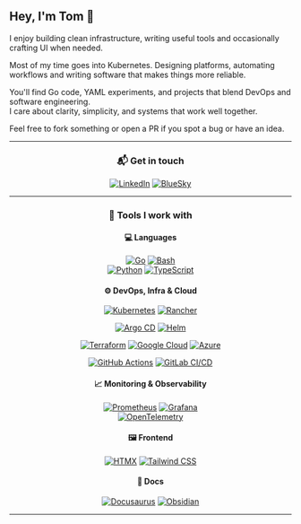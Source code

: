 ## Hey, I'm Tom 👋

I enjoy building clean infrastructure, writing useful tools and occasionally crafting UI when needed.

Most of my time goes into Kubernetes. Designing platforms, automating workflows and writing software that makes things more reliable.

You'll find Go code, YAML experiments, and projects that blend DevOps and software engineering.  
I care about clarity, simplicity, and systems that work well together.

Feel free to fork something or open a PR if you spot a bug or have an idea.

---

<!-- markdownlint-disable MD033 -->
<div align="center">
  
### 📬 Get in touch

[![LinkedIn](https://img.shields.io/badge/-LinkedIn-0077B5?style=for-the-badge&logo=linkedin)](https://linkedin.com/in/tom-vendolsky)
[![BlueSky](https://img.shields.io/badge/-BlueSky-1DA1F2?style=for-the-badge&logo=bluesky)](https://bsky.app/profile/lvlcn-t.dev)

</div>

---
<div align="center">

### 🧰 Tools I work with

#### 💻 Languages

[![Go](https://img.shields.io/badge/-Go-00ADD8?style=for-the-badge&logo=go&logoColor=white)](https://go.dev)
[![Bash](https://img.shields.io/badge/-Bash-4EAA25?style=for-the-badge&logo=gnu-bash&logoColor=white)](https://www.gnu.org/software/bash/)  
[![Python](https://img.shields.io/badge/-Python-3776AB?style=for-the-badge&logo=python&logoColor=white)](https://www.python.org/)
[![TypeScript](https://img.shields.io/badge/-TypeScript-3178C6?style=for-the-badge&logo=typescript&logoColor=white)](https://www.typescriptlang.org/)

#### ⚙️ DevOps, Infra & Cloud

[![Kubernetes](https://img.shields.io/badge/-Kubernetes-326CE5?style=for-the-badge&logo=kubernetes&logoColor=white)](https://kubernetes.io/)
[![Rancher](https://img.shields.io/badge/-Rancher-0075A8?style=for-the-badge&logo=rancher&logoColor=white)](https://rancher.com/)

[![Argo CD](https://img.shields.io/badge/-Argo_CD-009485?style=for-the-badge&logo=argo&logoColor=white)](https://argo-cd.readthedocs.io/en/stable/)
[![Helm](https://img.shields.io/badge/-Helm-277A9F?style=for-the-badge&logo=helm&logoColor=white)](https://helm.sh/)

[![Terraform](https://img.shields.io/badge/-Terraform-623CE4?style=for-the-badge&logo=terraform&logoColor=white)](https://www.terraform.io/)
[![Google Cloud](https://img.shields.io/badge/-Google_Cloud-4285F4?style=for-the-badge&logo=google-cloud&logoColor=white)](https://cloud.google.com/)
[![Azure](https://img.shields.io/badge/-Azure-0078D4?style=for-the-badge&logo=icloud&logoColor=white)](https://azure.microsoft.com/)

[![GitHub Actions](https://img.shields.io/badge/-GitHub_Actions-2088FF?style=for-the-badge&logo=github-actions&logoColor=white)](https://github.com/features/actions)
[![GitLab CI/CD](https://img.shields.io/badge/-GitLab_CI/CD-FC6D26?style=for-the-badge&logo=gitlab&logoColor=white)](https://docs.gitlab.com/ee/ci/)

#### 📈 Monitoring & Observability

[![Prometheus](https://img.shields.io/badge/-Prometheus-E6522C?style=for-the-badge&logo=prometheus&logoColor=white)](https://prometheus.io/)
[![Grafana](https://img.shields.io/badge/-Grafana-F46800?style=for-the-badge&logo=grafana&logoColor=white)](https://grafana.com/)  
[![OpenTelemetry](https://img.shields.io/badge/-OpenTelemetry-FF4F00?style=for-the-badge&logo=opentelemetry&logoColor=white)](https://opentelemetry.io/)

#### 🖼️ Frontend

[![HTMX](https://img.shields.io/badge/-HTMX-3d72d7?style=for-the-badge&logo=htmx&logoColor=white)](https://htmx.org/)
[![Tailwind CSS](https://img.shields.io/badge/-Tailwind_CSS-38B2AC?style=for-the-badge&logo=tailwind-css&logoColor=white)](https://tailwindcss.com/)

#### 📑 Docs

[![Docusaurus](https://img.shields.io/badge/-Docusaurus-003366?style=for-the-badge&logo=docusaurus&logoColor=white)](https://docusaurus.io/)
[![Obsidian](https://img.shields.io/badge/-Obsidian-483699?style=for-the-badge&logo=obsidian&logoColor=white)](https://obsidian.md/)
</div>

---
